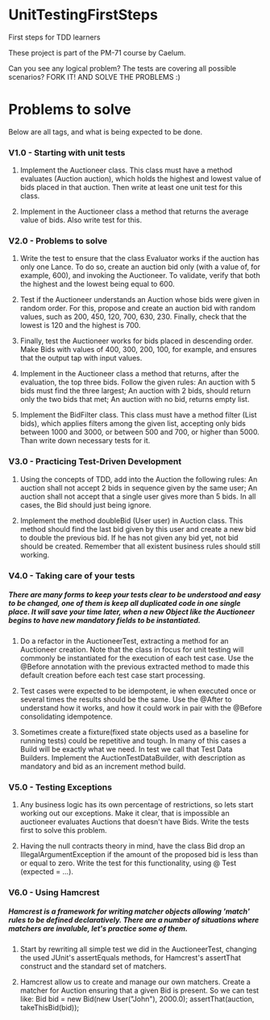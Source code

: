 UnitTestingFirstSteps
=====================

First steps for TDD learners

These project is part of the PM-71 course by Caelum.

Can you see any logical problem? The tests are covering all possible scenarios? FORK IT! AND SOLVE THE PROBLEMS :)

# Problems to solve

Below are all tags, and what is being expected to be done.

### V1.0 - Starting with unit tests
1. Implement the Auctioneer class. This class must have a method evaluates (Auction auction), which holds the highest and lowest value of bids placed in that auction. Then write at least one unit test for this class.

2. Implement in the Auctioneer class a method that returns the average value of bids. Also write test for this.

### V2.0 - Problems to solve

1. Write the test to ensure that the class Evaluator works if the auction has only one Lance. To do so, create an auction bid only (with a value of, for example, 600), and invoking the Auctioneer. To validate, verify that both the highest and the lowest being equal to 600.

2. Test if the Auctioneer understands an Auction whose bids were given in random order. For this, propose and create an auction bid with random values​​, such as 200, 450, 120, 700, 630, 230. Finally, check that the lowest is 120 and the highest is 700.

3. Finally, test the Auctioneer works for bids placed in descending order. Make Bids with values ​​of 400, 300, 200, 100, for example, and ensures that the output tap with input values​​.

4. Implement in the Auctioneer class a method that returns, after the evaluation, the top three bids.  Follow the given rules: An auction with 5 bids must find the three largest; An auction with 2 bids, should return only the two bids that met; An auction with no bid, returns empty list.

5. Implement the BidFilter class. This class must have a method filter (List<Bid> bids), which applies filters among the given list, accepting only bids between 1000 and 3000, or between 500 and 700, or higher than 5000. Than write down necessary tests for it.

### V3.0 - Practicing Test-Driven Development

1. Using the concepts of TDD, add into the Auction the following rules: An auction shall not accept 2 bids in sequence given by the same user; An auction shall not accept that a single user gives more than 5 bids. In all cases, the Bid should just being ignore.

2. Implement the method doubleBid (User user) in Auction class. This method should find the last bid given by this user and create a new bid to double the previous bid. If he has not given any bid yet, not bid should be created. Remember that all existent business rules should still working.

### V4.0 - Taking care of your tests

##### There are many forms to keep your tests clear to be understood and easy to be changed, one of them is keep all duplicated code in one single place. It will save your time later, when a new Object like the Auctioneer begins to have new mandatory fields to be instantiated.

1. Do a refactor in the AuctioneerTest, extracting a method for an Auctioneer creation. Note that the class in focus for unit testing will commonly be instantiated for the execution of each test case. Use the @Before annotation with the previous extracted method to made this default creation before each test case start processing.

2. Test cases were expected to be idempotent, ie when executed once or several times the results should be the same. Use the @After to understand how it works, and how it could work in pair with the @Before consolidating idempotence.

3. Sometimes create a fixture(fixed state objects used as a baseline for running tests) could be repetitive and tough. In many of this cases a Build will be exactly what we need. In test we call that Test Data Builders. Implement the AuctionTestDataBuilder, with description as mandatory and bid as an increment method build.

### V5.0 - Testing Exceptions

1. Any business logic has its own percentage of restrictions, so lets start working out our exceptions. Make it clear, that is impossible an auctioneer evaluates Auctions that doesn't have Bids. Write the tests first to solve this problem.

2. Having the null contracts theory in mind, have the class Bid drop an IllegalArgumentException if the amount of the proposed bid is less than or equal to zero. Write the test for this functionality, using @ Test (expected = ...).

### V6.0 - Using Hamcrest

##### Hamcrest is a framework for writing matcher objects allowing 'match' rules to be defined declaratively. There are a number of situations where matchers are invaluble, let's practice some of them.

1. Start by rewriting all simple test we did in the AuctioneerTest, changing the used JUnit's assertEquals methods, for Hamcrest's assertThat construct and the standard set of matchers.

2. Hamcrest allow us to create and manage our own matchers. Create a matcher for Auction ensuring that a given Bid is present. So we can test like: Bid bid = new Bid(new User("John"), 2000.0); assertThat(auction, takeThisBid(bid));
